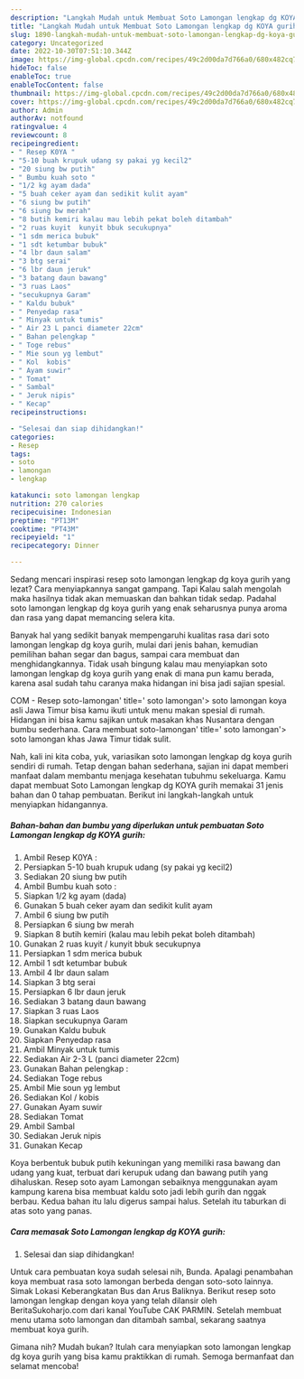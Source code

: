 ```yaml
---
description: "Langkah Mudah untuk Membuat Soto Lamongan lengkap dg KOYA gurihAnti Ribet"
title: "Langkah Mudah untuk Membuat Soto Lamongan lengkap dg KOYA gurihAnti Ribet"
slug: 1890-langkah-mudah-untuk-membuat-soto-lamongan-lengkap-dg-koya-gurihanti-ribet
category: Uncategorized
date: 2022-10-30T07:51:10.344Z
image: https://img-global.cpcdn.com/recipes/49c2d00da7d766a0/680x482cq70/soto-lamongan-lengkap-dg-koya-gurih-foto-resep-utama.jpg
hideToc: false
enableToc: true
enableTocContent: false
thumbnail: https://img-global.cpcdn.com/recipes/49c2d00da7d766a0/680x482cq70/soto-lamongan-lengkap-dg-koya-gurih-foto-resep-utama.jpg
cover: https://img-global.cpcdn.com/recipes/49c2d00da7d766a0/680x482cq70/soto-lamongan-lengkap-dg-koya-gurih-foto-resep-utama.jpg
author: Admin
authorAv: notfound
ratingvalue: 4
reviewcount: 8
recipeingredient:
- " Resep K0YA "
- "5-10 buah krupuk udang sy pakai yg kecil2"
- "20 siung bw putih"
- " Bumbu kuah soto "
- "1/2 kg ayam dada"
- "5 buah ceker ayam dan sedikit kulit ayam"
- "6 siung bw putih"
- "6 siung bw merah"
- "8 butih kemiri kalau mau lebih pekat boleh ditambah"
- "2 ruas kuyit  kunyit bbuk secukupnya"
- "1 sdm merica bubuk"
- "1 sdt ketumbar bubuk"
- "4 lbr daun salam"
- "3 btg serai"
- "6 lbr daun jeruk"
- "3 batang daun bawang"
- "3 ruas Laos"
- "secukupnya Garam"
- " Kaldu bubuk"
- " Penyedap rasa"
- " Minyak untuk tumis"
- " Air 23 L panci diameter 22cm"
- " Bahan pelengkap "
- " Toge rebus"
- " Mie soun yg lembut"
- " Kol  kobis"
- " Ayam suwir"
- " Tomat"
- " Sambal"
- " Jeruk nipis"
- " Kecap"
recipeinstructions:

- "Selesai dan siap dihidangkan!"
categories:
- Resep
tags:
- soto
- lamongan
- lengkap

katakunci: soto lamongan lengkap 
nutrition: 270 calories
recipecuisine: Indonesian
preptime: "PT13M"
cooktime: "PT43M"
recipeyield: "1"
recipecategory: Dinner

---
```



Sedang mencari inspirasi resep soto lamongan lengkap dg koya gurih yang lezat? Cara menyiapkannya sangat gampang. Tapi Kalau salah mengolah maka hasilnya tidak akan memuaskan dan bahkan tidak sedap. Padahal soto lamongan lengkap dg koya gurih yang enak seharusnya punya aroma dan rasa yang dapat memancing selera kita.


Banyak hal yang sedikit banyak mempengaruhi kualitas rasa dari soto lamongan lengkap dg koya gurih, mulai dari jenis bahan, kemudian pemilihan bahan segar dan bagus, sampai cara membuat dan menghidangkannya. Tidak usah bingung kalau mau menyiapkan soto lamongan lengkap dg koya gurih yang enak di mana pun kamu berada, karena asal sudah tahu caranya maka hidangan ini bisa jadi sajian spesial.

COM - Resep soto-lamongan&#39; title=&#39; soto lamongan&#39;&gt; soto lamongan koya asli Jawa Timur bisa kamu ikuti untuk menu makan spesial di rumah. Hidangan ini bisa kamu sajikan untuk masakan khas Nusantara dengan bumbu sederhana. Cara membuat soto-lamongan&#39; title=&#39; soto lamongan&#39;&gt; soto lamongan khas Jawa Timur tidak sulit.


Nah, kali ini kita coba, yuk, variasikan soto lamongan lengkap dg koya gurih sendiri di rumah. Tetap dengan bahan sederhana, sajian ini dapat memberi manfaat dalam membantu menjaga kesehatan tubuhmu sekeluarga. Kamu dapat membuat Soto Lamongan lengkap dg KOYA gurih memakai 31 jenis bahan dan 0 tahap pembuatan. Berikut ini langkah-langkah untuk menyiapkan hidangannya.

<!--inarticleads1-->

##### Bahan-bahan dan bumbu yang diperlukan untuk pembuatan Soto Lamongan lengkap dg KOYA gurih:

1. Ambil  Resep K0YA :
1. Persiapkan 5-10 buah krupuk udang (sy pakai yg kecil2)
1. Sediakan 20 siung bw putih
1. Ambil  Bumbu kuah soto :
1. Siapkan 1/2 kg ayam (dada)
1. Gunakan 5 buah ceker ayam dan sedikit kulit ayam
1. Ambil 6 siung bw putih
1. Persiapkan 6 siung bw merah
1. Siapkan 8 butih kemiri (kalau mau lebih pekat boleh ditambah)
1. Gunakan 2 ruas kuyit / kunyit bbuk secukupnya
1. Persiapkan 1 sdm merica bubuk
1. Ambil 1 sdt ketumbar bubuk
1. Ambil 4 lbr daun salam
1. Siapkan 3 btg serai
1. Persiapkan 6 lbr daun jeruk
1. Sediakan 3 batang daun bawang
1. Siapkan 3 ruas Laos
1. Siapkan secukupnya Garam
1. Gunakan  Kaldu bubuk
1. Siapkan  Penyedap rasa
1. Ambil  Minyak untuk tumis
1. Sediakan  Air 2-3 L (panci diameter 22cm)
1. Gunakan  Bahan pelengkap :
1. Sediakan  Toge rebus
1. Ambil  Mie soun yg lembut
1. Sediakan  Kol / kobis
1. Gunakan  Ayam suwir
1. Sediakan  Tomat
1. Ambil  Sambal
1. Sediakan  Jeruk nipis
1. Gunakan  Kecap


Koya berbentuk bubuk putih kekuningan yang memiliki rasa bawang dan udang yang kuat, terbuat dari kerupuk udang dan bawang putih yang dihaluskan. Resep soto ayam Lamongan sebaiknya menggunakan ayam kampung karena bisa membuat kaldu soto jadi lebih gurih dan nggak berbau. Kedua bahan itu lalu digerus sampai halus. Setelah itu taburkan di atas soto yang panas. 

<!--inarticleads2-->

##### Cara memasak Soto Lamongan lengkap dg KOYA gurih:


1. Selesai dan siap dihidangkan!

Untuk cara pembuatan koya sudah selesai nih, Bunda. Apalagi penambahan koya membuat rasa soto lamongan berbeda dengan soto-soto lainnya. Simak Lokasi Keberangkatan Bus dan Arus Baliknya. Berikut resep soto lamongan lengkap dengan koya yang telah dilansir oleh BeritaSukoharjo.com dari kanal YouTube CAK PARMIN. Setelah membuat menu utama soto lamongan dan ditambah sambal, sekarang saatnya membuat koya gurih. 

Gimana nih? Mudah bukan? Itulah cara menyiapkan soto lamongan lengkap dg koya gurih yang bisa kamu praktikkan di rumah. Semoga bermanfaat dan selamat mencoba!
